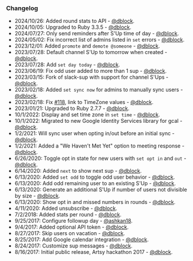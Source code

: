 ### Changelog

* 2024/10/26: Added round stats to API - [@dblock](https://github.com/dblock).
* 2024/10/05: Upgraded to Ruby 3.3.5 - [@dblock](https://github.com/dblock).
* 2024/07/27: Only send reminders after S'Up time of day - [@dblock](https://github.com/dblock).
* 2024/05/02: Fix incorrect list of admins listed in `set` errors - [@dblock](https://github.com/dblock).
* 2023/12/01: Added `promote` and `demote @someone` - [@dblock](https://github.com/dblock).
* 2023/07/28: Default channel S'Up to tomorrow when created - [@dblock](https://github.com/dblock).
* 2023/07/28: Add `set day today` - [@dblock](https://github.com/dblock).
* 2023/06/19: Fix odd user added to more than 1 sup - [@dblock](https://github.com/dblock).
* 2023/03/15: Fork of slack-sup with support for channel S'Ups - [@dblock](https://github.com/dblock).
* 2023/02/18: Added `set sync now` for admins to manually sync users - [@dblock](https://github.com/dblock).
* 2023/02/18: Fix [#118](https://github.com/dblock/slack-sup2/issues/118), link to TimeZone values - [@dblock](https://github.com/dblock).
* 2023/01/21: Upgraded to Ruby 2.7.7 - [@dblock](https://github.com/dblock).
* 10/1/2022: Display and set time zone in `set time` - [@dblock](https://github.com/dblock).
* 10/1/2022: Migrated to new Google Identity Services library for gcal - [@dblock](https://github.com/dblock).
* 1/2/2021: Will sync user when opting in/out before an initial sync - [@dblock](https://github.com/dblock).
* 1/2/2021: Added a "We Haven't Met Yet" option to meeting response - [@dblock](https://github.com/dblock).
* 6/26/2020: Toggle opt in state for new users with `set opt in` and `out` - [@dblock](https://github.com/dblock).
* 6/14/2020: Added `next` to show next sup - [@dblock](https://github.com/dblock).
* 6/13/2020: Added `set odd` to toggle odd user behavior - [@dblock](https://github.com/dblock).
* 6/13/2020: Add odd remaining user to an existing S'Up - [@dblock](https://github.com/dblock).
* 6/13/2020: Generate an additional S'Up if number of users not divisible by size - [@dblock](https://github.com/dblock).
* 6/13/2020: Show opt in and missed numbers in rounds - [@dblock](https://github.com/dblock).
* 4/11/2020: Added unsubscribe - [@dblock](https://github.com/dblock).
* 7/2/2018: Added stats per round - [@dblock](https://github.com/dblock).
* 9/25/2017: Configure followup day - [@ashkan18](https://github.com/ashkan18).
* 9/4/2017: Added optional API token - [@dblock](https://github.com/dblock).
* 8/27/2017: Skip users on vacation - [@dblock](https://github.com/dblock).
* 8/25/2017: Add Google calendar integration - [@dblock](https://github.com/dblock).
* 8/24/2017: Customize sup messages - [@dblock](https://github.com/dblock).
* 8/16/2017: Initial public release, Artsy hackathon 2017 - [@dblock](https://github.com/dblock).
